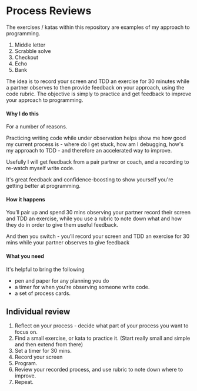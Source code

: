 # Process Reviews

The exercises / katas within this repository are examples of my approach to programming. 

1. Middle letter
2. Scrabble solve
3. Checkout
4. Echo
5. Bank

The idea is to record your screen and TDD an exercise for 30 minutes while a partner observes to then provide feedback on your approach, using the code rubric. The objective is simply to practice and get feedback to improve your approach to programming.

#### Why I do this

For a number of reasons.

Practicing writing code while under observation helps show me how good my current process is - where do I get stuck, how am I debugging, how's my approach to TDD - and therefore an accelerated way to improve.

Usefully I will get feedback from a pair partner or coach, and a recording to re-watch myself write code.

It's great feedback and confidence-boosting to show yourself you're getting better at programming.

#### How it happens

You’ll pair up and spend 30 mins observing your partner record their screen and TDD an exercise, while you use a rubric to note down what and how they do in order to give them useful feedback.

And then you switch - you’ll record your screen and TDD an exercise for 30 mins while your partner observes to give feedback

#### What you need

It's helpful to bring the following
- pen and paper for any planning you do
- a timer for when you're observing someone write code.
- a set of process cards.

## Individual review

1. Reflect on your process - decide what part of your process you want to focus on.
2. Find a small exercise, or kata to practice it. (Start really small and simple and then extend from there)
3. Set a timer for 30 mins.
4. Record your screen
5. Program.
6. Review your recorded process, and use rubric to note down where to improve.
7. Repeat.

